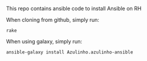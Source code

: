 This repo contains ansible code to install Ansible on RH

When cloning from github, simply run:

    rake

When using galaxy, simply run:

    ansible-galaxy install Azulinho.azulinho-ansible
